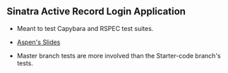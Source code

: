 ## Sinatra Active Record Login Application

- Meant to test Capybara and RSPEC test suites.

- [Aspen's Slides](https://docs.google.com/presentation/d/1vUErOo7OS903lncxox5-qZCn7hssYPrNqb0xD7K91A8/edit#slide=id.p)

- Master branch tests are more involved than the Starter-code branch's tests.
